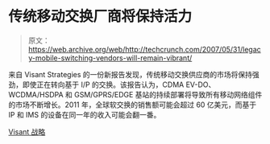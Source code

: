 # 传统移动交换厂商将保持活力

> 原文：<https://web.archive.org/web/http://techcrunch.com/2007/05/31/legacy-mobile-switching-vendors-will-remain-vibrant/>

来自 Visant Strategies 的一份新报告发现，传统移动交换供应商的市场将保持强劲，即使正在转向基于 I/P 的交换。该报告认为，CDMA EV-DO、WCDMA/HSDPA 和 GSM/GPRS/EDGE 基站的持续部署将导致所有移动网络组件的市场不断增长。2011 年，全球软交换的销售额可能会超过 60 亿美元，而基于 IP 和 IMS 的设备在同一年的收入可能会翻一番。

[Visant 战略](https://web.archive.org/web/20160324113238/http://www.visantstrategies.com/)